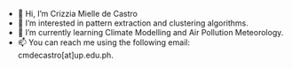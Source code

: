 - 👋 Hi, I’m Crizzia Mielle de Castro
- 👀 I’m interested in pattern extraction and clustering algorithms.
- 🌱 I’m currently learning Climate Modelling and Air Pollution Meteorology.
- 📫 You can reach me using the following email: cmdecastro[at]up.edu.ph.

<!---
cmdecastro/cmdecastro is a ✨ special ✨ repository because its `README.md` (this file) appears on your GitHub profile.
You can click the Preview link to take a look at your changes.
--->
